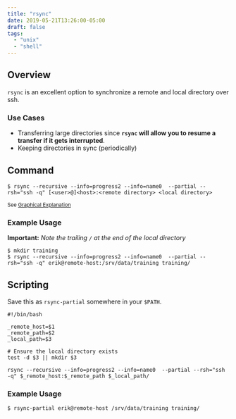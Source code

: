 ```yaml
---
title: "rsync"
date: 2019-05-21T13:26:00-05:00
draft: false
tags:
  - "unix"
  - "shell"
---
```


## Overview

`rsync` is an excellent option to synchronize a remote and local directory over ssh.

### Use Cases

* Transferring large directories since **`rsync` will allow you to resume a transfer if it gets interrupted**.
* Keeping directories in sync (periodically)

## Command

```Shell
$ rsync --recursive --info=progress2 --info=name0  --partial --rsh="ssh -q" [<user>@]<host>:<remote directory> <local directory>
```

<sub>
  See <a
    href="https://explainshell.com/explain?cmd=rsync+--recursive+--info%3Dprogress2+--info%3Dname0++--partial+--rsh%3D%22ssh+-q%22+erik%40remote-host%3A%2Fsrv%2Fdata%2Ftraining+training%2F"
    target="_BLANK"
  >
    Graphical Explanation
  </a>
</sub>

### Example Usage

**Important:** _Note the trailing `/` at the end of the local directory_

```Shell
$ mkdir training
$ rsync --recursive --info=progress2 --info=name0  --partial --rsh="ssh -q" erik@remote-host:/srv/data/training training/
```

## Scripting

Save this as `rsync-partial` somewhere in your `$PATH`.

```Shell
#!/bin/bash

_remote_host=$1
_remote_path=$2
_local_path=$3

# Ensure the local directory exists
test -d $3 || mkdir $3

rsync --recursive --info=progress2 --info=name0  --partial --rsh="ssh -q" $_remote_host:$_remote_path $_local_path/
```

### Example Usage

```Shell
$ rsync-partial erik@remote-host /srv/data/training training/
```
